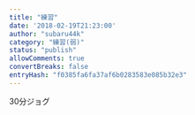 ```yaml
---
title: "練習"
date: '2018-02-19T21:23:00'
author: "subaru44k"
category: "練習(弱)"
status: "publish"
allowComments: true
convertBreaks: false
entryHash: "f0385fa6fa37af6b0283583e085b32e3"
---
```

30分ジョグ
